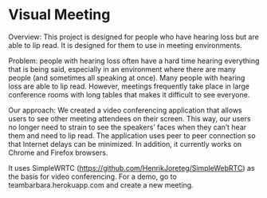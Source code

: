 Visual Meeting
====

Overview: This project is designed for people who have hearing loss but are able to lip read. It is designed for them to use in meeting environments.

Problem: people with hearing loss often have a hard time hearing everything that is being said, especially in an environment where there are many people (and sometimes all speaking at once). Many people with hearing loss are able to lip read. However, meetings frequently take place in large conference rooms with long tables that makes it difficult to see everyone.

Our approach: We created a video conferencing application that allows users to see other meeting attendees on their screen. This way, our users no longer need to strain to see the speakers’ faces when they can’t hear them and need to lip read. The application uses peer to peer connection so that Internet delays can be minimized. In addition, it currently works on Chrome and Firefox browsers.

It uses SimpleWRTC (https://github.com/HenrikJoreteg/SimpleWebRTC) as the basis for video conferencing. For a demo, go to teambarbara.herokuapp.com and create a new meeting.
